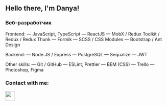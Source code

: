 ## Hello there, I'm Danya!
### Веб-разработчик

Frontend:
— JavaScript, TypeScript
— ReactJS
— MobX / Redux Toolkit / Redux / Redux Thunk
— Formik
— SCSS / CSS Modules
— Bootstrap / Ant Design

Backend:
— Node.JS / Express
— PostgreSQL
— Sequalize
— JWT

Other skills:
— Git / GitHub
— ESLint, Prettier
— BEM (CSS)
— Trello
— Photoshop, Figma

### Contact with me: 
<a href='https://t.me/achoavsmysle' target='_blank' alt='Telegram'>
   <img src="https://cdn-icons-png.flaticon.com/512/906/906377.png" height="30">
</a>


